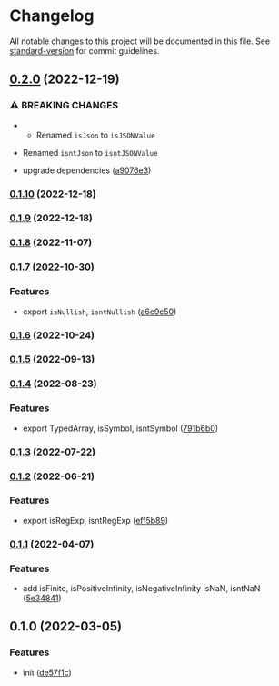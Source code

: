 # Changelog

All notable changes to this project will be documented in this file. See [standard-version](https://github.com/conventional-changelog/standard-version) for commit guidelines.

## [0.2.0](https://github.com/BlackGlory/prelude/compare/v0.1.10...v0.2.0) (2022-12-19)


### ⚠ BREAKING CHANGES

* - Renamed `isJson` to `isJSONValue`
- Renamed `isntJson` to `isntJSONValue`

* upgrade dependencies ([a9076e3](https://github.com/BlackGlory/prelude/commit/a9076e32edad65c3f9bb09a2c5d4acaf9fde74da))

### [0.1.10](https://github.com/BlackGlory/prelude/compare/v0.1.9...v0.1.10) (2022-12-18)

### [0.1.9](https://github.com/BlackGlory/prelude/compare/v0.1.8...v0.1.9) (2022-12-18)

### [0.1.8](https://github.com/BlackGlory/prelude/compare/v0.1.7...v0.1.8) (2022-11-07)

### [0.1.7](https://github.com/BlackGlory/prelude/compare/v0.1.6...v0.1.7) (2022-10-30)


### Features

* export `isNullish`, `isntNullish` ([a6c9c50](https://github.com/BlackGlory/prelude/commit/a6c9c50b983b1bbe018c0331d326ad93eff29413))

### [0.1.6](https://github.com/BlackGlory/prelude/compare/v0.1.5...v0.1.6) (2022-10-24)

### [0.1.5](https://github.com/BlackGlory/prelude/compare/v0.1.4...v0.1.5) (2022-09-13)

### [0.1.4](https://github.com/BlackGlory/prelude/compare/v0.1.3...v0.1.4) (2022-08-23)


### Features

* export TypedArray, isSymbol, isntSymbol ([791b6b0](https://github.com/BlackGlory/prelude/commit/791b6b001300ac3a54e0b0e30d7097861fbfe618))

### [0.1.3](https://github.com/BlackGlory/prelude/compare/v0.1.2...v0.1.3) (2022-07-22)

### [0.1.2](https://github.com/BlackGlory/prelude/compare/v0.1.1...v0.1.2) (2022-06-21)


### Features

* export isRegExp, isntRegExp ([eff5b89](https://github.com/BlackGlory/prelude/commit/eff5b898803c28cf040f8b6bdfd05f18bb93fe29))

### [0.1.1](https://github.com/BlackGlory/prelude/compare/v0.1.0...v0.1.1) (2022-04-07)


### Features

* add isFinite, isPositiveInfinity, isNegativeInfinity isNaN, isntNaN ([5e34841](https://github.com/BlackGlory/prelude/commit/5e34841946a75db6aedfd91d70633c99b315e687))

## 0.1.0 (2022-03-05)


### Features

* init ([de57f1c](https://github.com/BlackGlory/prelude/commit/de57f1c12a7852007f4f54ff45f7b1d8a92f655d))
